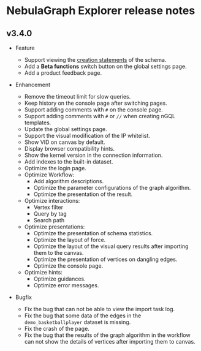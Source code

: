 # NebulaGraph Explorer release notes

## v3.4.0

- Feature

  - Support viewing the [creation statements](../../nebula-explorer/db-management/10.create-schema.md) of the schema.
  - Add a **Beta functions** switch button on the global settings page.
  - Add a product feedback page.

- Enhancement

  - Remove the timeout limit for slow queries.
  - Keep history on the console page after switching pages.
  - Support adding comments with `#` on the console page.
  - Support adding comments with `#` or `//` when creating nGQL templates.
  - Update the global settings page.
  - Support the visual modification of the IP whitelist.
  - Show VID on canvas by default.
  - Display browser compatibility hints.
  - Show the kernel version in the connection information.
  - Add indexes to the built-in dataset.
  - Optimize the login page.
  - Optimize Workflow:
    - Add algorithm descriptions.
    - Optimize the parameter configurations of the graph algorithm.
    - Optimize the presentation of the result.
  - Optimize interactions:
    - Vertex filter
    - Query by tag
    - Search path
  - Optimize presentations:
    - Optimize the presentation of schema statistics.
    - Optimize the layout of force.
    - Optimize the layout of the visual query results after importing them to the canvas.
    - Optimize the presentation of vertices on dangling edges.
    - Optimize the console page.
  - Optimize hints:
    - Optimize guidances.
    - Optimize error messages.

- Bugfix

  - Fix the bug that can not be able to view the import task log.
  - Fix the bug that some data of the edges in the `demo_basketballplayer` dataset is missing.
  - Fix the crash of the page.
  - Fix the bug that the results of the graph algorithm in the workflow can not show the details of vertices after importing them to canvas.
